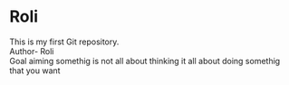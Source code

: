 # Roli
This is my first Git repository.
<br>
Author- Roli
<br>
Goal
aiming somethig is not all about thinking it all about doing somethig that you want 

